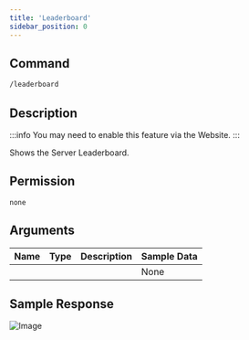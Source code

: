 ```yaml
---
title: 'Leaderboard'
sidebar_position: 0
---
```


## Command

```txt
/leaderboard
```

## Description

:::info
You may need to enable this feature via the Website.
:::

Shows the Server Leaderboard.

## Permission

`none`

## Arguments

| Name | Type | Description | Sample Data |
| ---- | ---- | ----------- | ----------- |
|      |      |             | None        |

## Sample Response

![Image](https://cdn.utilbot.co/Discord_jC6aohohJT.png)
